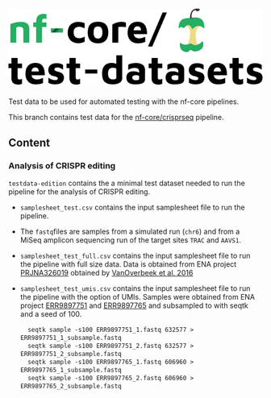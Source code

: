 # ![nfcore/test-datasets](docs/images/test-datasets_logo.png)

Test data to be used for automated testing with the nf-core pipelines.

This branch contains test data for the [nf-core/crisprseq](https://github.com/nf-core/crisprseq) pipeline.

## Content

### Analysis of CRISPR editing

`testdata-edition` contains the a minimal test dataset needed to run the pipeline for the analysis of CRISPR editing.

- `samplesheet_test.csv` contains the input samplesheet file to run the pipeline.
- The `fastq`files are samples from a simulated run (`chr6`) and from a MiSeq amplicon sequencing run of the target sites `TRAC` and `AAVS1`.

- `samplesheet_test_full.csv` contains the input samplesheet file to run the pipeline with full size data. Data is obtained from ENA project [PRJNA326019](https://www.ebi.ac.uk/ena/browser/view/PRJNA326019) obtained by [VanOverbeek et al. 2016](https://doi.org/10.1016/j.molcel.2016.06.037)

- `samplesheet_test_umis.csv` contains the input samplesheet file to run the pipeline with the option of UMIs. Samples were obtained from ENA project [ERR9897751](https://www.ebi.ac.uk/ena/browser/view/ERR9897751) and [ERR9897765](https://www.ebi.ac.uk/ena/browser/view/ERR9897765) and subsampled to with seqtk and a seed of 100.
  ```
    seqtk sample -s100 ERR9897751_1.fastq 632577 > ERR9897751_1_subsample.fastq
    seqtk sample -s100 ERR9897751_2.fastq 632577 > ERR9897751_2_subsample.fastq
    seqtk sample -s100 ERR9897765_1.fastq 606960 > ERR9897765_1_subsample.fastq
    seqtk sample -s100 ERR9897765_2.fastq 606960 > ERR9897765_2_subsample.fastq
  ```